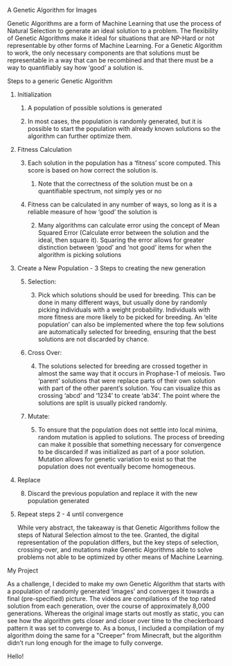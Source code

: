 A Genetic Algorithm for Images

Genetic Algorithms are a form of Machine Learning that use the process of Natural Selection to generate an ideal solution to a problem. The flexibility of Genetic Algorithms make it ideal for situations that are NP-Hard or not representable by other forms of Machine Learning. For a Genetic Algorithm to work, the only necessary components are that solutions must be representable in a way that can be recombined and that there must be a way to quantifiably say how ‘good’ a solution is.

Steps to a generic Genetic Algorithm

1. Initialization

    1. A population of possible solutions is generated

    2. In most cases, the population is randomly generated, but it is possible to start the population with already known solutions so the algorithm can further optimize them.

2. Fitness Calculation

    3. Each solution in the population has a ‘fitness’ score computed. This score is based on how correct the solution is.

        1. Note that the correctness of the solution must be on a quantifiable spectrum, not simply yes or no

    4. Fitness can be calculated in any number of ways, so long as it is a reliable measure of how ‘good’ the solution is

        2. Many algorithms can calculate error using the concept of Mean Squared Error (Calculate error between the solution and the ideal, then square it). Squaring the error allows for greater distinction between ‘good’ and ‘not good’ items for when the algorithm is picking solutions

3. Create a New Population - 3 Steps to creating the new generation

    5. Selection:

        3. Pick which solutions should be used for breeding. This can be done in many different ways, but usually done by randomly picking individuals with a weight probability. Individuals with more fitness are more likely to be picked for breeding. An ‘elite population’ can also be implemented where the top few solutions are automatically selected for breeding, ensuring that the best solutions are not discarded by chance.

    6. Cross Over:

        4. The solutions selected for breeding are crossed together in almost the same way that it occurs in Prophase-1 of meiosis. Two ‘parent’ solutions that were replace parts of their own solution with part of the other parent’s solution. You can visualize this as crossing ‘abcd’ and ‘1234’ to create ‘ab34’. The point where the solutions are split is usually picked randomly.

    7. Mutate:

        5. To ensure that the population does not settle into local minima, random mutation is applied to solutions. The process of breeding can make it possible that something necessary for convergence to be discarded if was initialized as part of a poor solution. Mutation allows for genetic variation to exist so that the population does not eventually become homogeneous.

4. Replace

    8. Discard the previous population and replace it with the new population generated

5. Repeat steps 2 - 4 until convergence

    While very abstract, the takeaway is that Genetic Algorithms follow the steps of Natural Selection almost to the tee. Granted, the digital representation of the population differs, but the key steps of selection, crossing-over, and mutations make Genetic Algorithms able to solve problems not able to be optimized by other means of Machine Learning.

My Project

As a challenge, I decided to make my own Genetic Algorithm that starts with a population of randomly generated ‘images’ and converges it towards a final (pre-specified) picture. The videos are compilations of the top rated solution from each generation, over the course of approximately 8,000 generations. Whereas the original image starts out mostly as static, you can see how the algorithm gets closer and closer over time to the checkerboard pattern it was set to converge to. As a bonus, I included a compilation of my algorithm doing the same for a "Creeper" from Minecraft, but the algorithm didn’t run long enough for the image to fully converge.

Hello!
